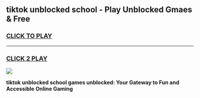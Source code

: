 
## tiktok unblocked school - Play Unblocked Gmaes & Free
<h3>
<a href="https://news.freeplayer.one?title=tiktok_unblocked_school&ref=23F">CLICK TO PLAY</a></h3>
<hr>

<h3>
<a href="https://news.freeplayer.one?title=tiktok_unblocked_school&ref=23F">CLICK 2 PLAY</a>
  
</h3>

<a href="https://news.freeplayer.one?title=tiktok_unblocked_school&ref=23F/"><img src="https://clearcache.store/games.png"></a>


**tiktok unblocked school games unblocked: Your Gateway to Fun and Accessible Online Gaming**
